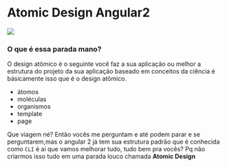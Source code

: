 # Atomic Design Angular2

<img src="http://atomicdesign.bradfrost.com/images/content/atomic-design-process.png">

### O que é essa parada mano?

O design atômico é o seguinte você faz a sua aplicação ou melhor a estrutura do projeto da sua aplicação baseado em conceitos da ciência é básicamente isso que é o design atômico.

* átomos
* moléculas
* organismos
* template
* page
 
Que viagem né? Então vocês me perguntam e até podem parar e se perguntarem,mas o angular 2 já tem sua estrutura padrão que é conhecida como ```CLI``` é ai que vamos melhorar tudo, tudo bem pra vocês? Pq não criarmos isso tudo em uma parada louco chamada **Atomic Design**
